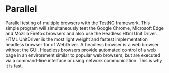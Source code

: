 # Parallel
Parallel testing of multiple browsers with the TestNG framework. This simple program will simultaneously test the Google Chrome, Microsoft Edge and Mozilla Firefox browsers and also use the Headless Html Unit Driver. HTML UnitDriver is the most light weight and fastest implementation headless browser for of WebDriver. A headless browser is a web browser without the GUI. Headless browsers provide automated control of a web page in an environment similar to popular web browsers, but are executed via a command-line interface or using network communication. This is why it is fast.
